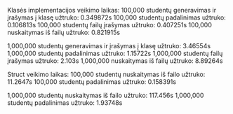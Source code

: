 Klasės implementacijos veikimo laikas:
100,000 studentų generavimas ir įrašymas į klasę užtruko: 0.349872s 
100,000 studentų padalinimas užtruko: 0.106813s 
100,000 studentų failų įrašymas užtruko: 0.407251s 
100,000 nuskaitymas iš failų užtruko: 0.821915s 

1,000,000 studentų generavimas ir įrašymas į klasę užtruko: 3.46554s 
1,000,000 studentų padalinimas užtruko: 1.15722s 
1,000,000 studentų failų įrašymas užtruko: 2.103s 
1,000,000 nuskaitymas iš failų užtruko: 8.89264s 


Struct veikimo laikas:
100,000 studentų nuskaitymas iš failo užtruko: 11.2647s 
100,000 studentų padalinimas užtruko: 0.158391s 

1,000,000 studentų nuskaitymas iš failo užtruko: 117.456s 
1,000,000 studentų padalinimas užtruko: 1.93748s 
